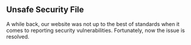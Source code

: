 ## Unsafe Security File

A while back, our website was not up to the best of standards when it comes to reporting security vulnerabilities. Fortunately, now the issue is resolved.